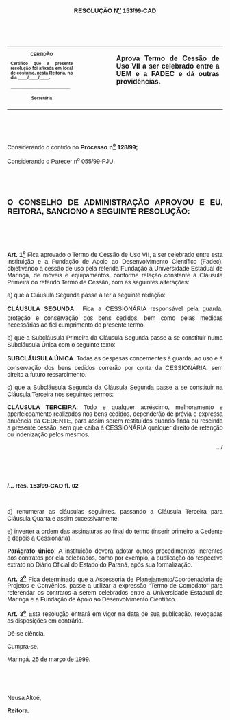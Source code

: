 <BODY>

<B><FONT FACE="Arial"><P ALIGN="CENTER"></P>
<P ALIGN="CENTER">RESOLU&Ccedil;&Atilde;O  N<U><SUP>o</U></SUP> 153/99-CAD</P>
<P ALIGN="JUSTIFY"></P>
<P ALIGN="JUSTIFY">&nbsp;</P>
</B><P ALIGN="JUSTIFY">&nbsp;</P></FONT>
<TABLE CELLSPACING=0 BORDER=0 CELLPADDING=7 WIDTH=621>
<TR><TD WIDTH="32%" VALIGN="TOP">
<B><FONT FACE="Arial" SIZE=1><P ALIGN="CENTER">CERTID&Atilde;O</P>
<P ALIGN="JUSTIFY">   Certifico que a presente resolu&ccedil;&atilde;o foi afixada em local de costume, nesta Reitoria, no dia ____/____/____.</P>
<P ALIGN="JUSTIFY"></P>
<P ALIGN="JUSTIFY">_________________________</P>
<P ALIGN="CENTER">Secret&aacute;ria</B></FONT></TD>
<TD WIDTH="17%" VALIGN="TOP">&nbsp;</TD>
<TD WIDTH="52%" VALIGN="TOP">
<B><FONT FACE="Arial"><P ALIGN="JUSTIFY">Aprova Termo de Cess&atilde;o de Uso VII a ser celebrado entre a UEM e a FADEC e d&aacute; outras provid&ecirc;ncias.</B></FONT></TD>
</TR>
</TABLE>

<FONT FACE="Arial"><P ALIGN="JUSTIFY"></P>
<P ALIGN="JUSTIFY">&nbsp;</P>
<P ALIGN="JUSTIFY">&nbsp;</P>
<P ALIGN="JUSTIFY">&#9;Considerando o contido no <B>Processo n<U><SUP>o</U></SUP> 128/99;</P>
</B><P ALIGN="JUSTIFY">Considerando o Parecer n<U><SUP>o</U></SUP> 055/99-PJU,</P>
<B><P ALIGN="JUSTIFY"></P>
<P ALIGN="JUSTIFY">&nbsp;</P>
<P ALIGN="JUSTIFY">&nbsp;</P>
</FONT><FONT FACE="Arial" SIZE=4><P ALIGN="JUSTIFY">O CONSELHO DE ADMINISTRA&Ccedil;&Atilde;O APROVOU E EU, REITORA, SANCIONO A SEGUINTE RESOLU&Ccedil;&Atilde;O:</P>
</FONT><FONT FACE="Arial"><P ALIGN="JUSTIFY"></P>
<P ALIGN="JUSTIFY">&nbsp;</P>
<P ALIGN="JUSTIFY">&nbsp;</P>
</B><P ALIGN="JUSTIFY">&#9;<B>Art. 1<U><SUP>o</B></U></SUP> Fica aprovado o Termo de Cess&atilde;o de Uso VII, a ser celebrado entre esta institui&ccedil;&atilde;o e a Funda&ccedil;&atilde;o de Apoio ao Desenvolvimento Cient&iacute;fico (Fadec), objetivando a cess&atilde;o de uso pela referida Funda&ccedil;&atilde;o &agrave; Universidade Estadual de Maring&aacute;, de m&oacute;veis e equipamentos, conforme rela&ccedil;&atilde;o constante &agrave; Cl&aacute;usula Primeira do referido Termo de Cess&atilde;o, com as seguintes altera&ccedil;&otilde;es:</P>
<P ALIGN="JUSTIFY">&#9;a) que a Cl&aacute;usula Segunda passe a ter a seguinte reda&ccedil;&atilde;o:</P>
<B><P ALIGN="JUSTIFY">CL&Aacute;USULA SEGUNDA</B>  Fica a CESSION&Aacute;RIA respons&aacute;vel pela guarda, prote&ccedil;&atilde;o e conserva&ccedil;&atilde;o dos bens cedidos, bem como pelas medidas necess&aacute;rias ao fiel cumprimento do presente termo.</P>
<P ALIGN="JUSTIFY">&#9;b) que a Subcl&aacute;usula Primeira da Cl&aacute;usula Segunda passe a se constituir numa Subcl&aacute;usula &Uacute;nica com o seguinte texto:</P>
<P ALIGN="JUSTIFY">&#9;<B>SUBCL&Aacute;USULA &Uacute;NICA</B>  Todas as despesas concernentes &agrave; guarda, ao uso e &agrave; conserva&ccedil;&atilde;o dos bens cedidos correr&atilde;o por conta da CESSION&Aacute;RIA, sem direito a futuro ressarcimento.</P>
<P ALIGN="JUSTIFY">&#9;c) que a Subcl&aacute;usula Segunda da Cl&aacute;usula Segunda passe a se constituir na Cl&aacute;usula Terceira nos seguintes termos:</P>
<P ALIGN="JUSTIFY">&#9;<B>CL&Aacute;USULA TERCEIRA</B>: Todo e qualquer acr&eacute;scimo, melhoramento e aperfei&ccedil;oamento realizados nos bens cedidos, depender&atilde;o de pr&eacute;via e expressa anu&ecirc;ncia da CEDENTE, para assim serem restitu&iacute;dos quando finda ou rescinda a presente cess&atilde;o, sem que caiba &agrave; CESSION&Aacute;RIA qualquer direito de reten&ccedil;&atilde;o ou indeniza&ccedil;&atilde;o pelos mesmos.</P>
<P ALIGN="JUSTIFY"></P>
<B><P ALIGN="RIGHT">.../</P>
</B><P ALIGN="JUSTIFY"></P>
<P ALIGN="JUSTIFY">&nbsp;</P>
<P ALIGN="JUSTIFY">&nbsp;</P>
<B><P ALIGN="JUSTIFY">/... Res. 153/99-CAD&#9;&#9;&#9;&#9;&#9;&#9;&#9;&#9;              fl. 02</P>
</B><P ALIGN="JUSTIFY"></P>
<P ALIGN="JUSTIFY">&nbsp;</P>
<P ALIGN="JUSTIFY">&#9;d) renumerar as cl&aacute;usulas seguintes, passando a Cl&aacute;usula Terceira para Cl&aacute;usula Quarta e assim sucessivamente;</P>
<P ALIGN="JUSTIFY">&#9;e) inverter a ordem das assinaturas ao final do termo (inserir primeiro a Cedente e depois a Cession&aacute;ria).</P>
<P ALIGN="JUSTIFY">&#9;<B>Par&aacute;grafo &uacute;nico</B>: A institui&ccedil;&atilde;o dever&aacute; adotar outros procedimentos inerentes aos contratos por ela celebrados, como por exemplo, a publica&ccedil;&atilde;o do respectivo extrato no Di&aacute;rio Oficial do Estado do Paran&aacute;, ap&oacute;s sua formaliza&ccedil;&atilde;o.</P>
<P ALIGN="JUSTIFY">&#9;<B>Art. 2<U><SUP>o</B></U></SUP> Fica determinado que a Assessoria de Planejamento/Coordenadoria de Projetos e Conv&ecirc;nios, passe a utilizar a express&atilde;o &quot;Termo de Comodato&quot; para referendar os contratos a serem celebrados entre a Universidade Estadual de Maring&aacute; e a Funda&ccedil;&atilde;o de Apoio ao Desenvolvimento Cient&iacute;fico.</P>
<B><P ALIGN="JUSTIFY">&#9;Art. 3<U><SUP>o</U></SUP> </B>Esta resolu&ccedil;&atilde;o entrar&aacute; em vigor na data de sua publica&ccedil;&atilde;o, revogadas as disposi&ccedil;&otilde;es em contr&aacute;rio.</P>
<P ALIGN="JUSTIFY">&#9;D&ecirc;-se ci&ecirc;ncia.</P>
<P ALIGN="JUSTIFY">&#9;Cumpra-se.</P>
<P ALIGN="JUSTIFY"></P>
<P ALIGN="JUSTIFY">&#9;&#9;&#9;&#9;&#9;&#9;Maring&aacute;, 25 de mar&ccedil;o de 1999.</P>
<P ALIGN="JUSTIFY"></P>
<P ALIGN="JUSTIFY">&nbsp;</P>
<P ALIGN="JUSTIFY">&nbsp;</P>
<P ALIGN="JUSTIFY">&#9;&#9;&#9;&#9;&#9;&#9;Neusa Alto&eacute;,</P>
<P ALIGN="JUSTIFY">&#9;&#9;&#9;&#9;&#9;&#9;<B>Reitora.</P>
</B></FONT><FONT SIZE=2><P ALIGN="JUSTIFY"></P></FONT></BODY>
